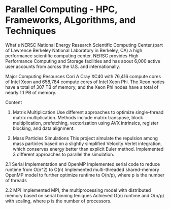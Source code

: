 # Parallel Computing - HPC, Frameworks, ALgorithms, and Techniques

What's NERSC
National Energy Research Scientific Computing Center,(part of Lawrence Berkeley National Laboratory in Berkeley, CA) a high performance scientific computing center. NERSC provides High Performance Computing and Storage facilities and has about 6,000 active user accounts from across the U.S. and internationally. 

Major Computing Resources
Cori
A Cray XC40 with 76,416 compute cores of Intel Xeon and 658,784 compute cores of Intel Xeon Phi. The Xeon nodes have a total of 307 TB of memory, and the Xeon Phi nodes have a total of nearly 1.1 PB of memory.

Content
1. Matrix Multiplication
Use different approaches to optimize single-thread matrix multiplication. Methods include matrix transpose, block multiplication, prefetching, vectorization using AVX intrinsics, register blocking, and data alignment.

2. Mass Particles Simulations
This project simulate the repulsion among mass particles based on a slightly simplified Velocity Verlet integration, which conserves energy better than explicit Euler method. Implemented 3 different approaches to parallel the simulation.

2.1 Serial Implementation and OpenMP
Implemented serial code to reduce runtime from O(n^2) to O(n)
Implemented multi-threaded shared-memory OpenMP model to further optimize runtime to O(n/p), where p is the number of threads

2.2 MPI
Implemented MPI, the multiprocessing model with distributed memory based on serial binning teniques
Achieved O(n) runtime and O(n/p) with scaling, where p is the number of processors.